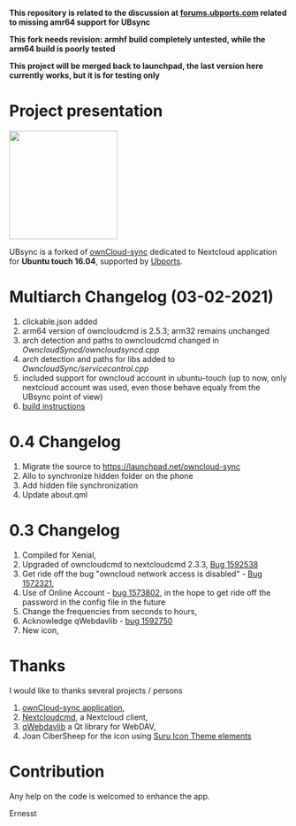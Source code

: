 **This repository is related to the discussion at [forums.ubports.com](https://forums.ubports.com/topic/5116/help-creating-an-ubsync-arm64-version/30) related to missing amr64 support for UBsync**

**This fork needs revision: armhf build completely untested, while the arm64 build is poorly tested**

**This project will be merged back to launchpad, the last version here currently works, but it is for testing only**

# Project presentation

<img src="https://framagit.org/ernesst/UBsync/raw/master/Owncloud-Sync/UBsync.png" width="196">

UBsync is a forked of [ownCloud-sync](https://launchpad.net/owncloud-sync) dedicated to Nextcloud application for **Ubuntu touch 16.04**,  supported by [Ubports](https://www.ubports.com).

# Multiarch Changelog (03-02-2021)
1. clickable.json added
1. arm64 version of owncloudcmd is 2.5.3; arm32 remains unchanged
1. arch detection and paths to owncloudcmd changed in *OwncloudSyncd/owncloudsyncd.cpp*
1. arch detection and paths for libs added to *OwncloudSync/servicecontrol.cpp*
1. included support for owncloud account in ubuntu-touch (up to now, only nextcloud account was used, even those behave equaly from the UBsync point of view)
1. [build instructions](BUILD.md)

# 0.4 Changelog
1. Migrate the source to https://launchpad.net/owncloud-sync
1. Allo to synchronize hidden folder on the phone
1. Add hidden file synchronization
1. Update about.qml

# 0.3 Changelog
1. Compiled for Xenial,
1. Upgraded of owncloudcmd to nextcloudcmd 2.3.3, [Bug 1592538](https://bugs.launchpad.net/owncloud-sync/+bug/1592538)
1. Get ride off the bug "owncloud network access is disabled" - [Bug 1572321](https://bugs.launchpad.net/ubuntu/+source/owncloud-client/+bug/1572321?comments=all),
1. Use of Online Account - [bug 1573802](https://bugs.launchpad.net/owncloud-sync/+bug/1573802), in the hope to get ride off the password in the config file in the future 
1. Change the frequencies from seconds to hours,
1. Acknowledge qWebdavlib - [bug 1592750](https://bugs.launchpad.net/owncloud-sync/+bug/1592750)
1. New icon,

# Thanks 

I would like to thanks several projects / persons 
1. [ownCloud-sync application](https://launchpad.net/owncloud-sync),
1. [Nextcloudcmd](https://docs.nextcloud.com/desktop/2.3/advancedusage.html), a Nextcloud client,
1. [qWebdavlib](https://github.com/mhaller/qwebdavlib) a Qt library for WebDAV,
1. Joan CiberSheep for the icon using [Suru Icon Theme elements](https://github.com/snwh/suru-icon-theme)


# Contribution

Any help on the code is welcomed to enhance the app. 


Ernesst
